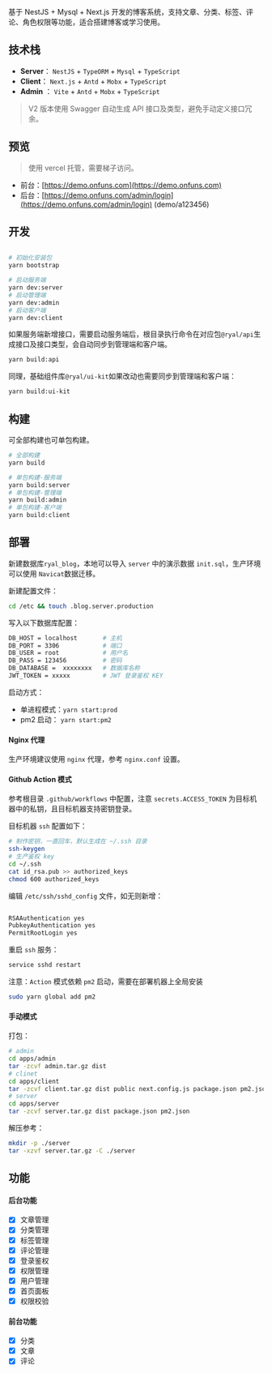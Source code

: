 基于 NestJS + Mysql + Next.js 开发的博客系统，支持文章、分类、标签、评论、角色权限等功能，适合搭建博客或学习使用。

## 技术栈

- **Server**： `NestJS` + `TypeORM` + `Mysql` + `TypeScript`
- **Client**： `Next.js` + `Antd` + `Mobx` + `TypeScript`
- **Admin** ： `Vite` + `Antd` + `Mobx` + `TypeScript`

> V2 版本使用 Swagger 自动生成 API 接口及类型，避免手动定义接口冗余。

## 预览

> 使用 vercel 托管，需要梯子访问。

- 前台：[https://demo.onfuns.com](https://demo.onfuns.com)
- 后台：[https://demo.onfuns.com/admin/login](https://demo.onfuns.com/admin/login) (demo/a123456)

## 开发

```bash

# 初始化安装包
yarn bootstrap

# 启动服务端
yarn dev:server
# 启动管理端
yarn dev:admin
# 启动客户端
yarn dev:client

```

如果服务端新增接口，需要启动服务端后，根目录执行命令在对应包`@ryal/api`生成接口及接口类型，会自动同步到管理端和客户端。

```bash
yarn build:api
```

同理，基础组件库`@ryal/ui-kit`如果改动也需要同步到管理端和客户端：

```bash
yarn build:ui-kit
```

## 构建

可全部构建也可单包构建。

```bash
# 全部构建
yarn build

# 单包构建-服务端
yarn build:server
# 单包构建-管理端
yarn build:admin
# 单包构建-客户端
yarn build:client

```

## 部署

新建数据库`ryal_blog`，本地可以导入 `server` 中的演示数据 `init.sql`，生产环境可以使用 `Navicat`数据迁移。

新建配置文件：

```bash
cd /etc && touch .blog.server.production

```

写入以下数据库配置：

```bash
DB_HOST = localhost       # 主机
DB_PORT = 3306            # 端口
DB_USER = root            # 用户名
DB_PASS = 123456          # 密码
DB_DATABASE =  xxxxxxxx   # 数据库名称
JWT_TOKEN = xxxxx         # JWT 登录鉴权 KEY
```

启动方式：

- 单进程模式：`yarn start:prod`
- pm2 启动： `yarn start:pm2`

#### Nginx 代理

生产环境建议使用 `nginx` 代理，参考 `nginx.conf` 设置。

#### Github Action 模式

参考根目录 `.github/workflows` 中配置，注意 `secrets.ACCESS_TOKEN` 为目标机器中的私钥，且目标机器支持密钥登录。

目标机器 `ssh` 配置如下：

```bash
# 制作密钥，一直回车，默认生成在 ~/.ssh 目录
ssh-keygen
# 生产鉴权 key
cd ~/.ssh
cat id_rsa.pub >> authorized_keys
chmod 600 authorized_keys
```

编辑 `/etc/ssh/sshd_config` 文件，如无则新增：

```bash

RSAAuthentication yes
PubkeyAuthentication yes
PermitRootLogin yes
```

重启 `ssh` 服务：

```bash
service sshd restart
```

注意：`Action` 模式依赖 `pm2` 启动，需要在部署机器上全局安装

```bash
sudo yarn global add pm2
```

#### 手动模式

打包：

```bash
# admin
cd apps/admin
tar -zcvf admin.tar.gz dist
# clinet
cd apps/client
tar -zcvf client.tar.gz dist public next.config.js package.json pm2.json
# server
cd apps/server
tar -zcvf server.tar.gz dist package.json pm2.json
```

解压参考：

```bash
mkdir -p ./server
tar -xzvf server.tar.gz -C ./server
```

## 功能

#### 后台功能

- [x] 文章管理
- [x] 分类管理
- [x] 标签管理
- [x] 评论管理
- [x] 登录鉴权
- [x] 权限管理
- [x] 用户管理
- [x] 首页面板
- [x] 权限校验

#### 前台功能

- [x] 分类
- [x] 文章
- [x] 评论
